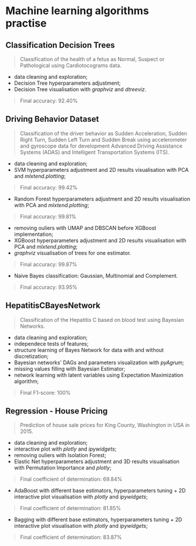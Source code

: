 # Machine learning algorithms practise

## Classification Decision Trees
> Classification of the health of a fetus as Normal, Suspect or Pathological using Cardiotocograms data.
- data cleaning and exploration;
- Decision Tree hyperparameters adjustment;
- Decision Tree visualisation with *graphviz* and *dtreeviz*.
> Final accuracy: 92.40%

## Driving Behavior Dataset
> Classification of the driver behavior as Sudden Acceleration, Sudden Right Turn, Sudden Left Turn 
and Sudden Break using accelerometer and gyroscope data for development Advanced Driving Assistance Systems (ADAS) 
and Intelligent Transportation Systems (ITS).
- data cleaning and exploration;
- SVM hyperparameters adjustment and 2D results visualisation with PCA and *mlxtend.plotting*;
> Final accuracy: 99.42%
- Random Forest hyperparameters adjustment and 2D results visualisation with PCA and *mlxtend.plotting*;
> Final accuracy: 99.81%
- removing ouliers with UMAP and DBSCAN before XGBoost implementation;
- XGBoost hyperparameters adjustment and 2D results visualisation with PCA and *mlxtend.plotting*;
- *graphviz* visualisation of trees for one estimator.
> Final accuracy: 99.87%
- Naive Bayes classification: Gaussian, Multinomial and Complement.
> Final accuracy: 93.95%

## HepatitisCBayesNetwork
> Classification of the Hepatitis C based on blood test using Bayesian Networks.
- data cleaning and exploration;
- independece tests of features;
- structure learning of Bayes Network for data with and without discretization;
- Bayesian networks' DAGs and parameters visualization with *pyAgrum*;
- missing values filling with Bayesian Estimator;
- network learning with latent variables using Expectation Maximization algorithm;
> Final F1-score: 100%

## Regression - House Pricing
> Prediction of house sale prices for King County, Washington in USA in 2015. 
- data cleaning and exploration;
- interactive plot with *plotly* and *ipywidgets*;
- removing ouliers with Isolation Forest;
- Elastic Net hyperparameters adjustment and 3D results visualisation with Permutation Importance and *plotly*;
> Final coefficient of determination: 69.84%
- AdaBoost with different base estimators, hyperparameters tuning + 2D interactive plot visualisation with *plotly* and *ipywidgets*;
> Final coefficient of determination: 81.85%
- Bagging with different base estimators, hyperparameters tuning + 2D interactive plot visualisation with *plotly* and *ipywidgets*;
> Final coefficient of determination: 83.87%
